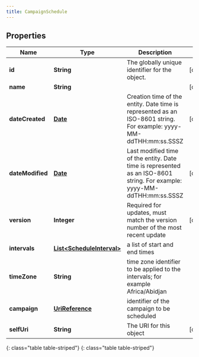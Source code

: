 ```yaml
---
title: CampaignSchedule
---
```


## Properties

| Name | Type | Description | Notes |
| ------------ | ------------- | ------------- | ------------- |
| **id** | **String** | The globally unique identifier for the object. |  [optional] |
| **name** | **String** |  |  [optional] |
| **dateCreated** | [**Date**](Date.html) | Creation time of the entity. Date time is represented as an ISO-8601 string. For example: yyyy-MM-ddTHH:mm:ss.SSSZ |  [optional] |
| **dateModified** | [**Date**](Date.html) | Last modified time of the entity. Date time is represented as an ISO-8601 string. For example: yyyy-MM-ddTHH:mm:ss.SSSZ |  [optional] |
| **version** | **Integer** | Required for updates, must match the version number of the most recent update |  [optional] |
| **intervals** | [**List&lt;ScheduleInterval&gt;**](ScheduleInterval.html) | a list of start and end times |  |
| **timeZone** | **String** | time zone identifier to be applied to the intervals; for example Africa/Abidjan |  |
| **campaign** | [**UriReference**](UriReference.html) | identifier of the campaign to be scheduled |  |
| **selfUri** | **String** | The URI for this object |  [optional] |
{: class="table table-striped"}
{: class="table table-striped"}


